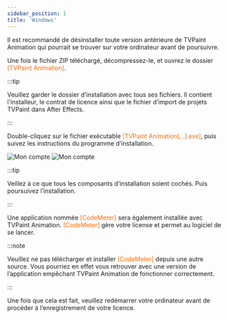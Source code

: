 ```yaml
---
sidebar_position: 1
title: 'Windows'
---
```


Il est recommandé de désinstaller toute version antérieure de TVPaint Animation qui pourrait se trouver sur votre ordinateur avant de poursuivre.

Une fois le fichier ZIP téléchargé, décompressez-le, et ouvrez le dossier <font color="#FE6700">[TVPaint Animation]</font>.

:::tip

Veuillez garder le dossier d’installation avec tous ses fichiers. Il contient l'installeur, le contrat de licence ainsi que le fichier d’import de projets TVPaint dans After Effects.

:::

Double-cliquez sur le fichier exécutable <font color="#FE6700">[TVPaint Animation[...].exe]</font>, puis suivez les instructions du programme d’installation.

![Mon compte](/img/telecharger-installer/installation/windows/eula.png)
![Mon compte](/img/telecharger-installer/installation/windows/components.png)

:::tip

Veillez à ce que tous les composants d’installation soient cochés. Puis poursuivez l’installation.

:::

Une application nommée <font color="#FE6700">[CodeMeter]</font> sera également installée avec TVPaint Animation. <font color="#FE6700">[CodeMeter]</font> gère votre license et permet au logiciel de se lancer.

:::note

Veuillez ne pas télécharger et installer <font color="#FE6700">[CodeMeter]</font> depuis une autre source. Vous pourriez en effet vous retrouver avec une version de l’application empêchant TVPaint Animation de fonctionner correctement.

:::

Une fois que cela est fait, veuillez redémarrer votre ordinateur avant de procéder à l’enregistrement de votre licence.